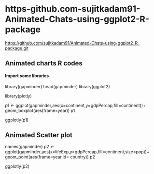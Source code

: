 # https-github.com-sujitkadam91-Animated-Chats-using-ggplot2-R-package
https://github.com/sujitkadam91/Animated-Chats-using-ggplot2-R-package.git


## Animated charts R codes 


#### Import some libraries

library(gapminder)
head(gapminder)
library(ggplot2)

library(plotly)

p1 <- ggplot(gapminder,aes(x=continent,y=gdpPercap,fill=continent))+
  geom_boxplot(aes(frame=year))
p1


ggplotly(p1)




## Animated Scatter plot

names(gapminder)
p2 <- ggplot(gapminder,aes(x=lifeExp,y=gdpPercap,fill=continent,size=pop))+
      geom_point(aes(frame=year,id= country))
p2

ggplotly(p2)

